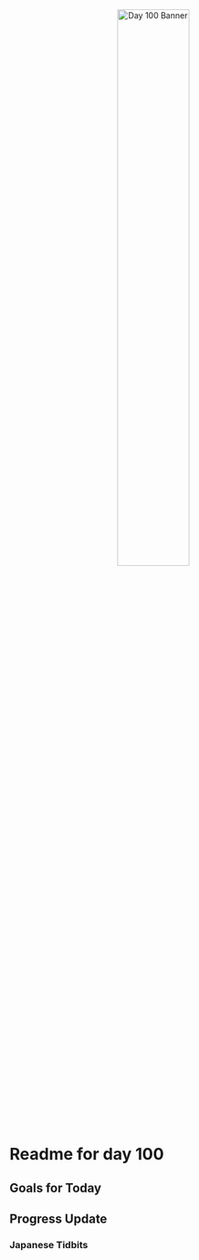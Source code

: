 <div align="center">
 <img src="../Images/image_100.jpg" alt="Day 100 Banner" width="50%">
</div>

# Readme for day 100

## Goals for Today

## Progress Update

### Japanese Tidbits

